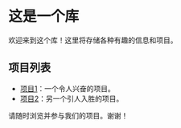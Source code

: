 # 这是一个库

欢迎来到这个库！这里将存储各种有趣的信息和项目。

## 项目列表

- [项目1](#)：一个令人兴奋的项目。
- [项目2](#)：另一个引人入胜的项目。

请随时浏览并参与我们的项目。谢谢！
